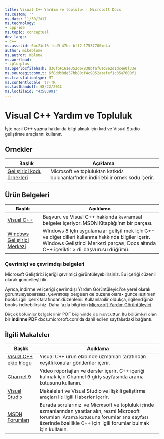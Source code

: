 ```yaml
---
title: Visual C++ Yardım ve topluluk | Microsoft Docs
ms.custom: ''
ms.date: 11/30/2017
ms.technology:
- cpp-ide
ms.topic: conceptual
dev_langs:
- C++
ms.assetid: 6bc23c18-fcd9-47bc-bff2-17537700be4a
author: mikeblome
ms.author: mblome
ms.workload:
- cplusplus
ms.openlocfilehash: d36f56161e352d67838bfaf68c8e2d1dcee0f33e
ms.sourcegitcommit: 6f8dd98de57bb80bf4c9852abafef1c35a7600f1
ms.translationtype: MT
ms.contentlocale: tr-TR
ms.lasthandoff: 08/22/2018
ms.locfileid: "42583991"
---
```

# <a name="visual-c-help-and-community"></a>Visual C++ Yardım ve Topluluk

İşte nasıl C++ yazma hakkında bilgi almak için kod ve Visual Studio geliştirme araçlarını kullanın.

## <a name="samples"></a>Örnekler

|Başlık|Açıklama|
|-----------|-----------------|
|[Geliştirici kodu örnekleri](http://go.microsoft.com/fwlink/p/?LinkId=256533)|Microsoft ve topluluktan katkıda bulunanlar'nden indirilebilir örnek kodu içerir.|

## <a name="product-documentation"></a>Ürün Belgeleri

|Başlık|Açıklama|
|-----------|-----------------|
|[Visual C++](visual-cpp-in-visual-studio.md)|Başvuru ve Visual C++ hakkında kavramsal belgeler içeriyor. MSDN Kitaplığı'nın bir parçası.|
|[Windows Geliştirici Merkezi](http://go.microsoft.com/fwlink/p/?LinkId=256534)|Windows 8 için uygulamalar geliştirmek için C++ ve diğer dilleri kullanma hakkında bilgiler içerir. Windows Geliştirici Merkezi parçası; Docs altında C++ içeriktir > dil başvurusu düğümü.|

### <a name="online-and-offline-documentation"></a>Çevrimiçi ve çevrimdışı belgeleri

Microsoft Geliştirici içeriği çevrimiçi görüntüleyebilirsiniz. Bu içeriği düzenli olarak güncelleştirilir.

Ayrıca, indirme ve içeriği çevrimdışı Yardım Görüntüleyici'de yerel olarak görüntüleyebilirsiniz. Çevrimdışı belgeleri de düzenli olarak güncelleştirilen books ilgili içerik tarafından düzenlenir. Kullanılabilir oldukça, ilgilendiğiniz books indirebilirsiniz. Daha fazla bilgi için [Microsoft Yardım Görüntüleyici](/visualstudio/ide/microsoft-help-viewer).

Birçok bölümler belgelerinin PDF biçiminde de mevcuttur. Bu bölümleri olan bir **indirme PDF** docs.microsoft.com'da dahil edilen sayfalardaki bağlantı.

## <a name="related-articles"></a>İlgili Makaleler

|Başlık|Açıklama|
|-----------|-----------------|
|[Visual C++ ekip blogu](http://go.microsoft.com/fwlink/p/?LinkId=256537)|Visual C++ ürün ekibinde uzmanları tarafından çeşitli konular gönderiler içerir.|
|[Channel 9](http://go.microsoft.com/fwlink/p/?LinkId=251694)|Video röportajları ve dersler içerir. C++ içeriği bulmak için Channel 9 giriş sayfasında arama kutusunu kullanın.|
|[Visual Studio](http://go.microsoft.com/fwlink/p/?LinkId=256535)|Makaleleri ve Visual Studio ve ilişkili geliştirme araçları ile ilgili Haberler içerir.|
|[MSDN Forumları](http://go.microsoft.com/fwlink/p/?LinkId=256538)|Burada sorularınızı ve Microsoft ve topluluk içinde uzmanlarından yanıtlar alın, resmi Microsoft forumları. Arama kutusuna forumlar ana sayfası üzerinde özellikle C++ için ilgili forumlar bulmak için kullanın.|